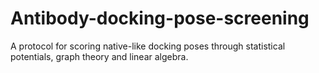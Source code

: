# Antibody-docking-pose-screening
A protocol for scoring native-like docking poses through statistical potentials, graph theory and linear algebra.
